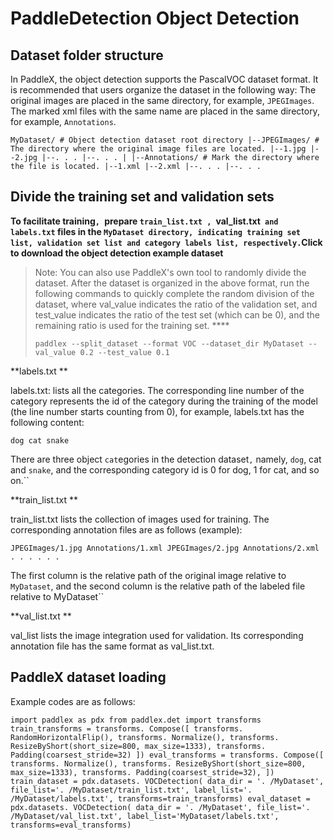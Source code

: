 # PaddleDetection Object Detection

## Dataset folder structure

In PaddleX, the object detection supports the PascalVOC dataset format. It is recommended that users organize the dataset in the following way: The original images are placed in the same directory, for example, `JPEGImages`. The marked xml files with the same name are placed in the same directory, for example, `Annotations`.
```
MyDataset/ # Object detection dataset root directory |--JPEGImages/ # The directory where the original image files are located. |--1.jpg |--2.jpg |--. . . |--. . . | |--Annotations/ # Mark the directory where the file is located. |--1.xml |--2.xml |--. . . |--. . .
```

## Divide the training set and validation sets

**To facilitate training`, `prepare `train_list.txt , `val_list.txt` and labels.txt` files in the `MyDataset directory, indicating training set list, validation set list and category labels list, respectively.`Click to download the object detection example dataset** [](https://bj.bcebos.com/paddlex/datasets/insect_det.tar.gz)

> Note: You can also use PaddleX's own tool to randomly divide the dataset. After the dataset is organized in the above format, run the following commands to quickly complete the random division of the dataset, where val_value indicates the ratio of the validation set, and test_value indicates the ratio of the test set (which can be 0), and the remaining ratio is used for the training set. ****
> ```
> paddlex --split_dataset --format VOC --dataset_dir MyDataset --val_value 0.2 --test_value 0.1
> ```

**labels.txt **

labels.txt: lists all the categories. The corresponding line number of the category represents the id of the category during the training of the model (the line number starts counting from 0), for example, labels.txt has the following content:
```
dog cat snake
```
There are three object `cat`egories in the detection dataset`,` namely, `dog`, cat and `snake`, and the corresponding category id is 0 for dog, 1 for cat, and so on.``

**train_list.txt **

train_list.txt lists the collection of images used for training. The corresponding annotation files are as follows (example):
```
JPEGImages/1.jpg Annotations/1.xml JPEGImages/2.jpg Annotations/2.xml . . . . . .
```
The first column is the relative path of the original image relative to `MyDataset`, and the second column is the relative path of the labeled file relative to MyDataset``

**val_list.txt **

val_list lists the image integration used for validation. Its corresponding annotation file has the same format as val_list.txt.

## PaddleX dataset loading
Example codes are as follows:
```
import paddlex as pdx from paddlex.det import transforms train_transforms = transforms. Compose([ transforms. RandomHorizontalFlip(), transforms. Normalize(), transforms. ResizeByShort(short_size=800, max_size=1333), transforms. Padding(coarsest_stride=32) ]) eval_transforms = transforms. Compose([ transforms. Normalize(), transforms. ResizeByShort(short_size=800, max_size=1333), transforms. Padding(coarsest_stride=32), ]) train_dataset = pdx.datasets. VOCDetection( data_dir = '. /MyDataset', file_list='. /MyDataset/train_list.txt', label_list='. /MyDataset/labels.txt', transforms=train_transforms) eval_dataset = pdx.datasets. VOCDetection( data_dir = '. /MyDataset', file_list='. /MyDataset/val_list.txt', label_list='MyDataset/labels.txt', transforms=eval_transforms)
```

